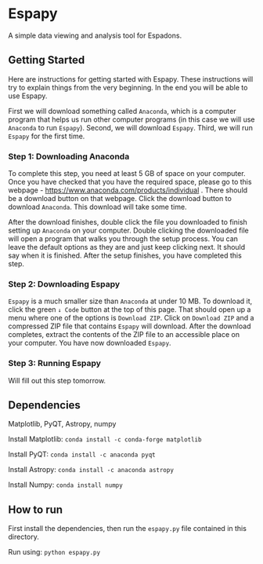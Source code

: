 # Espapy #

A simple data viewing and analysis tool for Espadons.


## Getting Started ##

Here are instructions for getting started with Espapy. These instructions will try to explain things from the very beginning. In the end you will be able to use Espapy.

First we will download something called `Anaconda`, which is a computer program that helps us run other computer programs (in this case we will use `Anaconda` to run `Espapy`). Second, we will download `Espapy`. Third, we will run `Espapy` for the first time.

### Step 1: Downloading Anaconda ###

To complete this step, you need at least 5 GB of space on your computer. Once you have checked that you have the required space, please go to this webpage - https://www.anaconda.com/products/individual . There should be a download button on that webpage. Click the download button to download `Anaconda`. This download will take some time.


After the download finishes, double click the file you downloaded to finish setting up `Anaconda` on your computer. Double clicking the downloaded file will open a program that walks you through the setup process. You can leave the default options as they are and just keep clicking next. It should say when it is finished. After the setup finishes, you have completed this step.


### Step 2: Downloading Espapy ###

`Espapy` is a much smaller size than `Anaconda` at under 10 MB. To download it, click the green `↓ Code` button at the top of this page. That should open up a menu where one of the options is `Download ZIP`. Click on `Download ZIP` and a compressed ZIP file that contains `Espapy` will download. After the download completes, extract the contents of the ZIP file to an accessible place on your computer. You have now downloaded `Espapy`.


### Step 3: Running Espapy ###

Will fill out this step tomorrow.


## Dependencies ##

Matplotlib, PyQT, Astropy, numpy

Install Matplotlib: `conda install -c conda-forge matplotlib`

Install PyQT: `conda install -c anaconda pyqt`

Install Astropy: `conda install -c anaconda astropy`

Install Numpy: `conda install numpy`

## How to run ##

First install the dependencies, then run the `espapy.py` file contained in this directory.

Run using: `python espapy.py`

